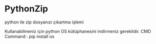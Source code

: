 # PythonZip
python ile zip dosyanızı çıkartma işlemi

Kullanabilmeniz için python OS kütüphanesini indirmeniz gereklidir.
CMD Command : pip install os
